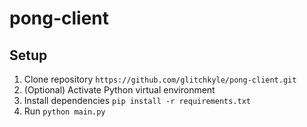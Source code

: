 # pong-client

## Setup

1. Clone repository `https://github.com/glitchkyle/pong-client.git`
2. (Optional) Activate Python virtual environment
3. Install dependencies `pip install -r requirements.txt`
4. Run `python main.py`